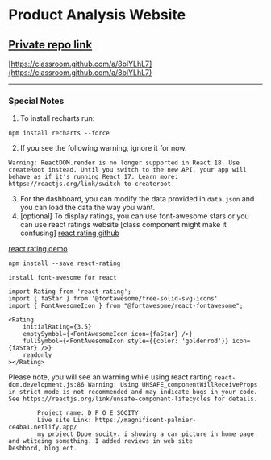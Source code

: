 # Product Analysis Website

## [Private repo link](https://classroom.github.com/a/8blYLhL7)
[https://classroom.github.com/a/8blYLhL7](https://classroom.github.com/a/8blYLhL7)



--------------
### Special Notes
1. To install recharts run:

`npm install recharts --force`

2. If you see the following warning, ignore it for now. 

`Warning: ReactDOM.render is no longer supported in React 18. Use createRoot instead. Until you switch to the new API, your app will behave as if it's running React 17. Learn more: https://reactjs.org/link/switch-to-createroot`

3. For the dashboard, you can modify the data provided in `data.json` and you can load the data the way you want. 
4. [optional] To display ratings, you can use font-awesome stars or you can use react ratings website [class component might make it confusing] [react rating github](https://github.com/dreyescat/react-rating)

[react rating demo](https://dreyescat.github.io/react-rating/)

```
npm install --save react-rating
```
```
install font-awesome for react
```

```
import Rating from 'react-rating';
import { faStar } from '@fortawesome/free-solid-svg-icons'
import { FontAwesomeIcon } from "@fortawesome/react-fontawesome";

<Rating
    initialRating={3.5}
    emptySymbol={<FontAwesomeIcon icon={faStar} />}
    fullSymbol={<FontAwesomeIcon style={{color: 'goldenrod'}} icon={faStar} />}
    readonly
></Rating>
```
Please note, you will see an warning while using react rarting
`react-dom.development.js:86 Warning: Using UNSAFE_componentWillReceiveProps in strict mode is not recommended and may indicate bugs in your code. See https://reactjs.org/link/unsafe-component-lifecycles for details.`





            Project name: D P O E SOCITY
            Live site Link: https://magnificent-palmier-ce4ba1.netlify.app/
            my project Dpoe socity. i showing a car picture in home page and wtiteing something. I added reviews in web site            Deshbord, blog ect.    
           

